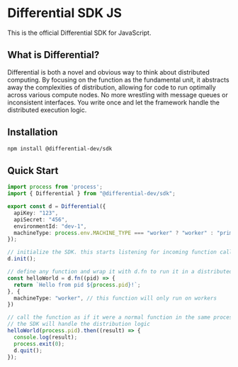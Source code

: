 # Differential SDK JS

This is the official Differential SDK for JavaScript.

## What is Differential?

Differential is both a novel and obvious way to think about distributed computing. By focusing on the function as the fundamental unit, it abstracts away the complexities of distribution, allowing for code to run optimally across various compute nodes. No more wrestling with message queues or inconsistent interfaces. You write once and let the framework handle the distributed execution logic.

## Installation

```bash
npm install @differential-dev/sdk
```

## Quick Start

```ts
import process from 'process';
import { Differential } from "@differential-dev/sdk";

export const d = Differential({
  apiKey: "123",
  apiSecret: "456",
  environmentId: "dev-1",
  machineType: process.env.MACHINE_TYPE === "worker" ? "worker" : "primary",
});

// initialize the SDK. this starts listening for incoming function calls
d.init();

// define any function and wrap it with d.fn to run it in a distributed manner
const helloWorld = d.fn((pid) => {
  return `Hello from pid ${process.pid}!`;
}, {
  machineType: "worker", // this function will only run on workers
})

// call the function as if it were a normal function in the same process
// the SDK will handle the distribution logic
helloWorld(process.pid).then((result) => {
  console.log(result);
  process.exit(0);
  d.quit();
});
```
